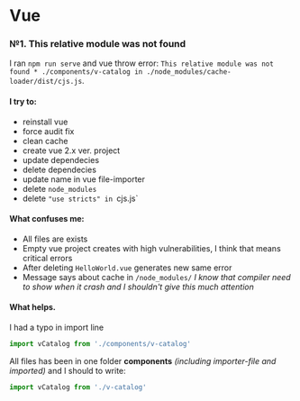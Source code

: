 # Vue

### №1. This relative module was not found

I ran `npm run serve` and vue throw error: `This relative module was not found * ./components/v-catalog in ./node_modules/cache-loader/dist/cjs.js`.

#### I try to:
- reinstall vue
- force audit fix
- clean cache
- create vue 2.x ver. project
- update dependecies
- delete dependecies
- update name in vue file-importer
- delete `node_modules`
- delete `"use stricts" in `cjs.js` 

#### What confuses me:
- All files are exists
- Empty vue project creates with high vulnerabilities, I think that means critical errors
- After deleting `HelloWorld.vue` generates new same error
- Message says about cache in `/node_modules/` *I know that compiler need to show when it crash and I shouldn't give this much attention*

#### What helps.
I had a typo in import line
```javascript
import vCatalog from './components/v-catalog'
```
All files has been in one folder **components** *(including importer-file and imported)* and I should to write:
```javascript
import vCatalog from './v-catalog'
```
